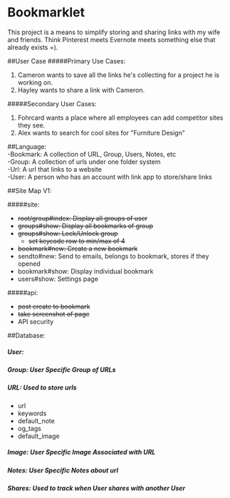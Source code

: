 # Bookmarklet
This project is a means to simplify storing and sharing links with my wife and friends.
Think Pinterest meets Evernote meets something else that already exists =).

##User Case
#####Primary Use Cases:  
 1. Cameron wants to save all the links he's collecting
 for a project he is working on.
 2. Hayley wants to share a link with Cameron.

#####Secondary User Cases:
 1. Fohrcard wants a place where all employees can add competitor sites they see.
 2. Alex wants to search for cool sites for "Furniture Design"

##Language:  
-Bookmark: A collection of URL, Group, Users, Notes, etc  
-Group: A collection of urls under one folder system  
-Url: A url that links to a website  
-User: A person who has an account with link app to store/share links  

##Site Map V1:

#####site:  
  - ~~root/group#index: Display all groups of user~~  
  - ~~groups#show: Display all bookmarks of group~~
  - ~~groups#show: Lock/Unlock group~~
    - ~~set keycode row to min/max of 4~~
  - ~~bookmark#new: Create a new bookmark~~
  - sendto#new: Send to emails, belongs to bookmark, stores if they opened
  - bookmark#show: Display individual bookmark
  - users#show: Settings page  

#####api:  
  - ~~post create to bookmark~~
  - ~~take screenshot of page~~
  - API security

##Database:
##### User:

##### Group: User Specific Group of URLs

##### URL: Used to store urls
   - url  
   - keywords  
   - default_note  
   - og_tags
   - default_image

##### Image: User Specific Image Associated with URL

##### Notes: User Specific Notes about url

##### Shares: Used to track when User shares with another User
